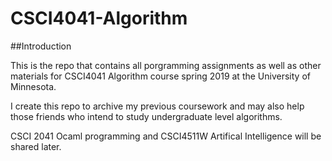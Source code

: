 # CSCI4041-Algorithm

##Introduction

This is the repo that contains all porgramming assignments as well as other materials for CSCI4041 Algorithm course spring 2019 at the University of Minnesota.

I create this repo to archive my previous coursework and may also help those friends who intend to study undergraduate level algorithms.

CSCI 2041 Ocaml programming and CSCI4511W Artifical Intelligence will be shared later.

